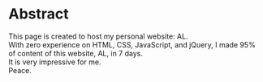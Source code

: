 # Abstract

This page is created to host my personal website: AL.  
With zero experience on HTML, CSS, JavaScript, and jQuery, I made 95% of content of this website, AL, in 7 days.  
It is very impressive for me.  
Peace. 
